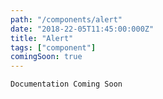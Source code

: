 ```yaml
---
path: "/components/alert"
date: "2018-22-05T11:45:00:000Z"
title: "Alert"
tags: ["component"]
comingSoon: true
---
```


`Documentation Coming Soon`